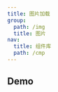 ```yaml
---
title: 图片加载
group:
  path: /img
  title: 图片
nav:
  title: 组件库
  path: /cmp
---
```


## Demo

<code src="./demo.tsx" />

<API src="./loadingImg.tsx"></API>

